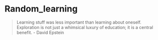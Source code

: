# Random_learning

> Learning stuff was less important than learning about oneself. Exploration is not just a whimsical luxury of education; it is a central benefit. - David Epstein